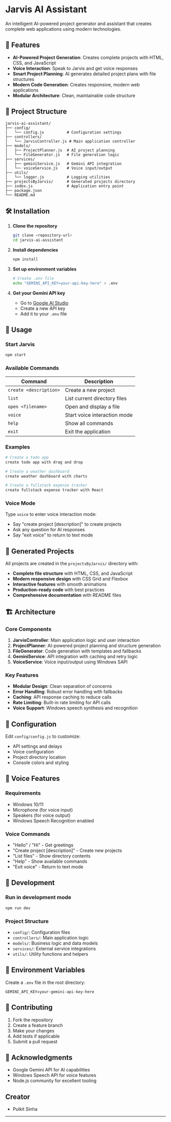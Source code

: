 # Jarvis AI Assistant

An intelligent AI-powered project generator and assistant that creates complete web applications using modern technologies.

## 🚀 Features

- **AI-Powered Project Generation**: Creates complete projects with HTML, CSS, and JavaScript
- **Voice Interaction**: Speak to Jarvis and get voice responses
- **Smart Project Planning**: AI generates detailed project plans with file structures
- **Modern Code Generation**: Creates responsive, modern web applications
- **Modular Architecture**: Clean, maintainable code structure

## 📁 Project Structure

```
jarvis-ai-assistant/
├── config/
│   └── config.js          # Configuration settings
├── controllers/
│   └── JarvisController.js # Main application controller
├── models/
│   ├── ProjectPlanner.js  # AI project planning
│   └── FileGenerator.js   # File generation logic
├── services/
│   ├── geminiService.js   # Gemini API integration
│   └── voiceService.js    # Voice input/output
├── utils/
│   └── logger.js          # Logging utilities
├── projectsByJarvis/      # Generated projects directory
├── index.js               # Application entry point
├── package.json
└── README.md
```

## 🛠️ Installation

1. **Clone the repository**
   ```bash
   git clone <repository-url>
   cd jarvis-ai-assistant
   ```

2. **Install dependencies**
   ```bash
   npm install
   ```

3. **Set up environment variables**
   ```bash
   # Create .env file
   echo "GEMINI_API_KEY=your-api-key-here" > .env
   ```

4. **Get your Gemini API key**
   - Go to [Google AI Studio](https://makersuite.google.com/app/apikey)
   - Create a new API key
   - Add it to your `.env` file

## 🎯 Usage

### Start Jarvis
```bash
npm start
```

### Available Commands

| Command | Description |
|---------|-------------|
| `create <description>` | Create a new project |
| `list` | List current directory files |
| `open <filename>` | Open and display a file |
| `voice` | Start voice interaction mode |
| `help` | Show all commands |
| `exit` | Exit the application |

### Examples

```bash
# Create a todo app
create todo app with drag and drop

# Create a weather dashboard
create weather dashboard with charts

# Create a fullstack expense tracker
create fullstack expense tracker with React
```

### Voice Mode

Type `voice` to enter voice interaction mode:

- Say "create project [description]" to create projects
- Ask any question for AI responses
- Say "exit voice" to return to text mode

## 🎨 Generated Projects

All projects are created in the `projectsByJarvis/` directory with:

- **Complete file structure** with HTML, CSS, and JavaScript
- **Modern responsive design** with CSS Grid and Flexbox
- **Interactive features** with smooth animations
- **Production-ready code** with best practices
- **Comprehensive documentation** with README files

## 🏗️ Architecture

### Core Components

1. **JarvisController**: Main application logic and user interaction
2. **ProjectPlanner**: AI-powered project planning and structure generation
3. **FileGenerator**: Code generation with templates and fallbacks
4. **GeminiService**: API integration with caching and retry logic
5. **VoiceService**: Voice input/output using Windows SAPI

### Key Features

- **Modular Design**: Clean separation of concerns
- **Error Handling**: Robust error handling with fallbacks
- **Caching**: API response caching to reduce calls
- **Rate Limiting**: Built-in rate limiting for API calls
- **Voice Support**: Windows speech synthesis and recognition

## 🔧 Configuration

Edit `config/config.js` to customize:

- API settings and delays
- Voice configuration
- Project directory location
- Console colors and styling

## 🎤 Voice Features

### Requirements
- Windows 10/11
- Microphone (for voice input)
- Speakers (for voice output)
- Windows Speech Recognition enabled

### Voice Commands
- "Hello" / "Hi" - Get greetings
- "Create project [description]" - Create new projects
- "List files" - Show directory contents
- "Help" - Show available commands
- "Exit voice" - Return to text mode

## 🚀 Development

### Run in development mode
```bash
npm run dev
```

### Project Structure
- `config/`: Configuration files
- `controllers/`: Main application logic
- `models/`: Business logic and data models
- `services/`: External service integrations
- `utils/`: Utility functions and helpers

## 📝 Environment Variables

Create a `.env` file in the root directory:

```env
GEMINI_API_KEY=your-gemini-api-key-here
```

## 🤝 Contributing

1. Fork the repository
2. Create a feature branch
3. Make your changes
4. Add tests if applicable
5. Submit a pull request


## 🙏 Acknowledgments

- Google Gemini API for AI capabilities
- Windows Speech API for voice features
- Node.js community for excellent tooling


## Creator
- Pulkit Sinha
---


